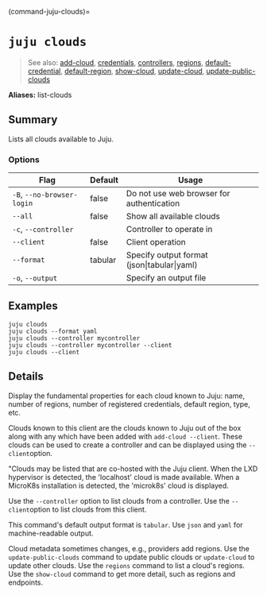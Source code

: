 (command-juju-clouds)=
# `juju clouds`
> See also: [add-cloud](#add-cloud), [credentials](#credentials), [controllers](#controllers), [regions](#regions), [default-credential](#default-credential), [default-region](#default-region), [show-cloud](#show-cloud), [update-cloud](#update-cloud), [update-public-clouds](#update-public-clouds)

**Aliases:** list-clouds

## Summary
Lists all clouds available to Juju.

### Options
| Flag | Default | Usage |
| --- | --- | --- |
| `-B`, `--no-browser-login` | false | Do not use web browser for authentication |
| `--all` | false | Show all available clouds |
| `-c`, `--controller` |  | Controller to operate in |
| `--client` | false | Client operation |
| `--format` | tabular | Specify output format (json&#x7c;tabular&#x7c;yaml) |
| `-o`, `--output` |  | Specify an output file |

## Examples

    juju clouds
    juju clouds --format yaml
    juju clouds --controller mycontroller
    juju clouds --controller mycontroller --client
    juju clouds --client


## Details

Display the fundamental properties for each cloud known to Juju: name, number of regions,
number of registered credentials, default region, type, etc.

Clouds known to this client are the clouds known to Juju out of the box
along with any which have been added with `add-cloud --client`. These clouds can be
used to create a controller and can be displayed using the `--client`option.

"Clouds may be listed that are co-hosted with the Juju client.  When the LXD hypervisor
is detected, the 'localhost' cloud is made available.  When a MicroK8s installation is
detected, the 'microk8s' cloud is displayed.

Use the `--controller` option to list clouds from a controller.
Use the `--client`option to list clouds from this client.

This command's default output format is `tabular`. Use `json` and `yaml` for
machine-readable output.

Cloud metadata sometimes changes, e.g., providers add regions. Use the `update-public-clouds`
command to update public clouds or `update-cloud` to update other clouds.
Use the `regions` command to list a cloud's regions.
Use the `show-cloud` command to get more detail, such as regions and endpoints.